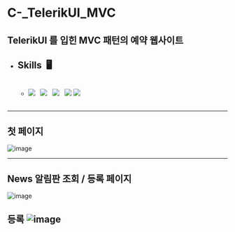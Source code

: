 # C-_TelerikUI_MVC
TelerikUI 를 입힌 MVC 패턴의 예약 웹사이트
---


* ## **Skills** &nbsp;🖥️  
    <br>
    <!-- BUllet list -->

  - <img src="https://img.shields.io/badge/jquery-0769AD?style=for-the-badge&logo=jquery&logoColor=white"> &nbsp; <img src="https://img.shields.io/badge/javascript-F7DF1E?style=for-the-badge&logo=javascript&logoColor=black"> &nbsp; 
  <img src="https://img.shields.io/badge/.NET-512BD4?style=for-the-badge&logo=.NET&logoColor=white"> &nbsp; <img src="https://img.shields.io/badge/Microsoft SQL Server-CC2927?style=for-the-badge&logo=MicrosoftSQLServer&logoColor=white">
  <img src="https://img.shields.io/badge/Telerik-UI-MVC-512BD4?style=for-the-badge&logo=Telerik-UI-MVC&logoColor=white"> &nbsp; 
  <br> 
  
---
## 첫 페이지 
![image](https://user-images.githubusercontent.com/80689135/183549119-8beef95b-dad4-4c69-a34f-2f446eddcb3f.png)


---
## News 알림판 조회 / 등록 페이지 
![image](https://user-images.githubusercontent.com/80689135/184046136-f51bafc3-8bc5-43ee-b6ec-11dc271f51ff.png)
## 등록 ![image](https://user-images.githubusercontent.com/80689135/184046240-a8e166fb-7e63-45d1-b510-065d9a4fbcaf.png)

